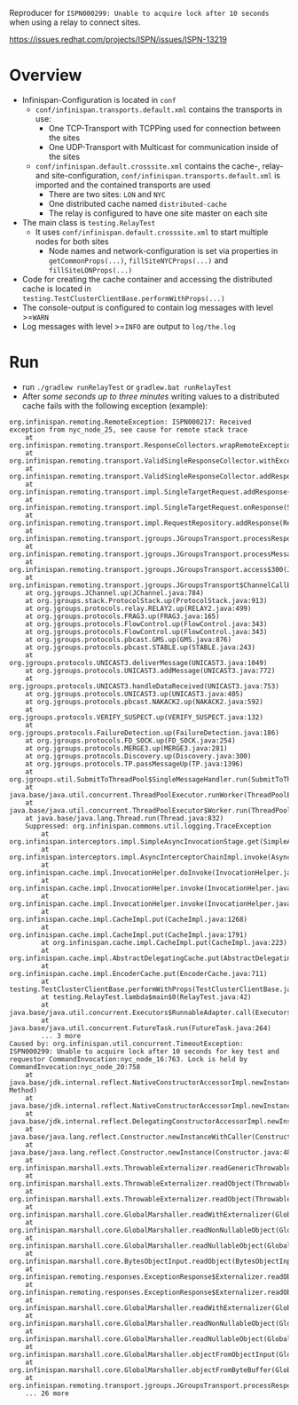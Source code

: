 Reproducer for `ISPN000299: Unable to acquire lock after 10 seconds` when using a relay to connect sites.

https://issues.redhat.com/projects/ISPN/issues/ISPN-13219

# Overview

- Infinispan-Configuration is located in `conf`
  - `conf/infinispan.transports.default.xml` contains the transports in use:
    - One TCP-Transport with TCPPing used for connection between the sites
    - One UDP-Transport with Multicast for communication inside of the sites
  - `conf/infinispan.default.crosssite.xml` contains the cache-, relay- and site-configuration, `conf/infinispan.transports.default.xml` is imported and the contained transports are used
    - There are two sites: `LON` and `NYC`
    - One distributed cache named `distributed-cache`
    - The relay is configured to have one site master on each site
- The main class is `testing.RelayTest`
  - It uses `conf/infinispan.default.crosssite.xml` to start multiple nodes for both sites
    - Node names and network-configuration is set via properties in `getCommonProps(...)`, `fillSiteNYCProps(...)` and `fillSiteLONProps(...)`
- Code for creating the cache container and accessing the distributed cache is located in `testing.TestClusterClientBase.performWithProps(...)`
- The console-output is configured to contain log messages with level >=`WARN`
- Log messages with level >=`INFO` are output to `log/the.log`

# Run

- run `./gradlew runRelayTest` or `gradlew.bat runRelayTest`
- After _some seconds up to three minutes_ writing values to a distributed cache fails with the following exception (example):
```log
org.infinispan.remoting.RemoteException: ISPN000217: Received exception from nyc_node_25, see cause for remote stack trace
	at org.infinispan.remoting.transport.ResponseCollectors.wrapRemoteException(ResponseCollectors.java:25)
	at org.infinispan.remoting.transport.ValidSingleResponseCollector.withException(ValidSingleResponseCollector.java:37)
	at org.infinispan.remoting.transport.ValidSingleResponseCollector.addResponse(ValidSingleResponseCollector.java:21)
	at org.infinispan.remoting.transport.impl.SingleTargetRequest.addResponse(SingleTargetRequest.java:73)
	at org.infinispan.remoting.transport.impl.SingleTargetRequest.onResponse(SingleTargetRequest.java:43)
	at org.infinispan.remoting.transport.impl.RequestRepository.addResponse(RequestRepository.java:52)
	at org.infinispan.remoting.transport.jgroups.JGroupsTransport.processResponse(JGroupsTransport.java:1402)
	at org.infinispan.remoting.transport.jgroups.JGroupsTransport.processMessage(JGroupsTransport.java:1305)
	at org.infinispan.remoting.transport.jgroups.JGroupsTransport.access$300(JGroupsTransport.java:131)
	at org.infinispan.remoting.transport.jgroups.JGroupsTransport$ChannelCallbacks.up(JGroupsTransport.java:1445)
	at org.jgroups.JChannel.up(JChannel.java:784)
	at org.jgroups.stack.ProtocolStack.up(ProtocolStack.java:913)
	at org.jgroups.protocols.relay.RELAY2.up(RELAY2.java:499)
	at org.jgroups.protocols.FRAG3.up(FRAG3.java:165)
	at org.jgroups.protocols.FlowControl.up(FlowControl.java:343)
	at org.jgroups.protocols.FlowControl.up(FlowControl.java:343)
	at org.jgroups.protocols.pbcast.GMS.up(GMS.java:876)
	at org.jgroups.protocols.pbcast.STABLE.up(STABLE.java:243)
	at org.jgroups.protocols.UNICAST3.deliverMessage(UNICAST3.java:1049)
	at org.jgroups.protocols.UNICAST3.addMessage(UNICAST3.java:772)
	at org.jgroups.protocols.UNICAST3.handleDataReceived(UNICAST3.java:753)
	at org.jgroups.protocols.UNICAST3.up(UNICAST3.java:405)
	at org.jgroups.protocols.pbcast.NAKACK2.up(NAKACK2.java:592)
	at org.jgroups.protocols.VERIFY_SUSPECT.up(VERIFY_SUSPECT.java:132)
	at org.jgroups.protocols.FailureDetection.up(FailureDetection.java:186)
	at org.jgroups.protocols.FD_SOCK.up(FD_SOCK.java:254)
	at org.jgroups.protocols.MERGE3.up(MERGE3.java:281)
	at org.jgroups.protocols.Discovery.up(Discovery.java:300)
	at org.jgroups.protocols.TP.passMessageUp(TP.java:1396)
	at org.jgroups.util.SubmitToThreadPool$SingleMessageHandler.run(SubmitToThreadPool.java:87)
	at java.base/java.util.concurrent.ThreadPoolExecutor.runWorker(ThreadPoolExecutor.java:1130)
	at java.base/java.util.concurrent.ThreadPoolExecutor$Worker.run(ThreadPoolExecutor.java:630)
	at java.base/java.lang.Thread.run(Thread.java:832)
	Suppressed: org.infinispan.commons.util.logging.TraceException
		at org.infinispan.interceptors.impl.SimpleAsyncInvocationStage.get(SimpleAsyncInvocationStage.java:39)
		at org.infinispan.interceptors.impl.AsyncInterceptorChainImpl.invoke(AsyncInterceptorChainImpl.java:246)
		at org.infinispan.cache.impl.InvocationHelper.doInvoke(InvocationHelper.java:298)
		at org.infinispan.cache.impl.InvocationHelper.invoke(InvocationHelper.java:102)
		at org.infinispan.cache.impl.InvocationHelper.invoke(InvocationHelper.java:84)
		at org.infinispan.cache.impl.CacheImpl.put(CacheImpl.java:1268)
		at org.infinispan.cache.impl.CacheImpl.put(CacheImpl.java:1791)
		at org.infinispan.cache.impl.CacheImpl.put(CacheImpl.java:223)
		at org.infinispan.cache.impl.AbstractDelegatingCache.put(AbstractDelegatingCache.java:449)
		at org.infinispan.cache.impl.EncoderCache.put(EncoderCache.java:711)
		at testing.TestClusterClientBase.performWithProps(TestClusterClientBase.java:67)
		at testing.RelayTest.lambda$main$0(RelayTest.java:42)
		at java.base/java.util.concurrent.Executors$RunnableAdapter.call(Executors.java:515)
		at java.base/java.util.concurrent.FutureTask.run(FutureTask.java:264)
		... 3 more
Caused by: org.infinispan.util.concurrent.TimeoutException: ISPN000299: Unable to acquire lock after 10 seconds for key test and requestor CommandInvocation:nyc_node_16:763. Lock is held by CommandInvocation:nyc_node_20:758
	at java.base/jdk.internal.reflect.NativeConstructorAccessorImpl.newInstance0(Native Method)
	at java.base/jdk.internal.reflect.NativeConstructorAccessorImpl.newInstance(NativeConstructorAccessorImpl.java:64)
	at java.base/jdk.internal.reflect.DelegatingConstructorAccessorImpl.newInstance(DelegatingConstructorAccessorImpl.java:45)
	at java.base/java.lang.reflect.Constructor.newInstanceWithCaller(Constructor.java:500)
	at java.base/java.lang.reflect.Constructor.newInstance(Constructor.java:481)
	at org.infinispan.marshall.exts.ThrowableExternalizer.readGenericThrowable(ThrowableExternalizer.java:282)
	at org.infinispan.marshall.exts.ThrowableExternalizer.readObject(ThrowableExternalizer.java:259)
	at org.infinispan.marshall.exts.ThrowableExternalizer.readObject(ThrowableExternalizer.java:42)
	at org.infinispan.marshall.core.GlobalMarshaller.readWithExternalizer(GlobalMarshaller.java:728)
	at org.infinispan.marshall.core.GlobalMarshaller.readNonNullableObject(GlobalMarshaller.java:709)
	at org.infinispan.marshall.core.GlobalMarshaller.readNullableObject(GlobalMarshaller.java:358)
	at org.infinispan.marshall.core.BytesObjectInput.readObject(BytesObjectInput.java:32)
	at org.infinispan.remoting.responses.ExceptionResponse$Externalizer.readObject(ExceptionResponse.java:49)
	at org.infinispan.remoting.responses.ExceptionResponse$Externalizer.readObject(ExceptionResponse.java:41)
	at org.infinispan.marshall.core.GlobalMarshaller.readWithExternalizer(GlobalMarshaller.java:728)
	at org.infinispan.marshall.core.GlobalMarshaller.readNonNullableObject(GlobalMarshaller.java:709)
	at org.infinispan.marshall.core.GlobalMarshaller.readNullableObject(GlobalMarshaller.java:358)
	at org.infinispan.marshall.core.GlobalMarshaller.objectFromObjectInput(GlobalMarshaller.java:192)
	at org.infinispan.marshall.core.GlobalMarshaller.objectFromByteBuffer(GlobalMarshaller.java:221)
	at org.infinispan.remoting.transport.jgroups.JGroupsTransport.processResponse(JGroupsTransport.java:1394)
	... 26 more
```